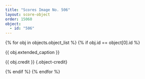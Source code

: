 ```yaml
---
title: "Scores Image No. 506"
layout: score-object
order: 15060
object:
  - id: "506"
---
```


{% for obj in objects.object_list %}
{% if obj.id == object[0].id %}

{{ obj.extended_caption }}

{{ obj.credit }} {.object-credit}

{% endif %}
{% endfor %}
